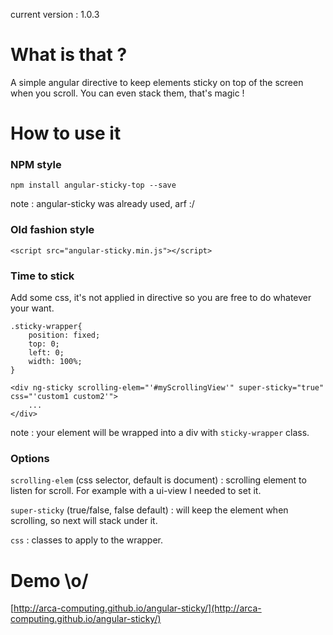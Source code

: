 current version : 1.0.3

# What is that ?
A simple angular directive to keep elements sticky on top of the screen when you scroll. You can even stack them, that's magic !

# How to use it
### NPM style
    npm install angular-sticky-top --save
note : angular-sticky was already used, arf :/

### Old fashion style
    <script src="angular-sticky.min.js"></script>
    
### Time to stick
Add some css, it's not applied in directive so you are free to do whatever your want.

    .sticky-wrapper{
        position: fixed;
        top: 0;
        left: 0;
        width: 100%;
    }

    <div ng-sticky scrolling-elem="'#myScrollingView'" super-sticky="true" css="'custom1 custom2'">
        ...
    </div>

note : your element will be wrapped into a div with `sticky-wrapper` class.
    
### Options
`scrolling-elem` (css selector, default is document) : scrolling element to listen for scroll. For example with a ui-view I needed to set it.

`super-sticky` (true/false, false default) : will keep the element when scrolling, so next will stack under it.

`css` : classes to apply to the wrapper.

# Demo \o/
[http://arca-computing.github.io/angular-sticky/](http://arca-computing.github.io/angular-sticky/)